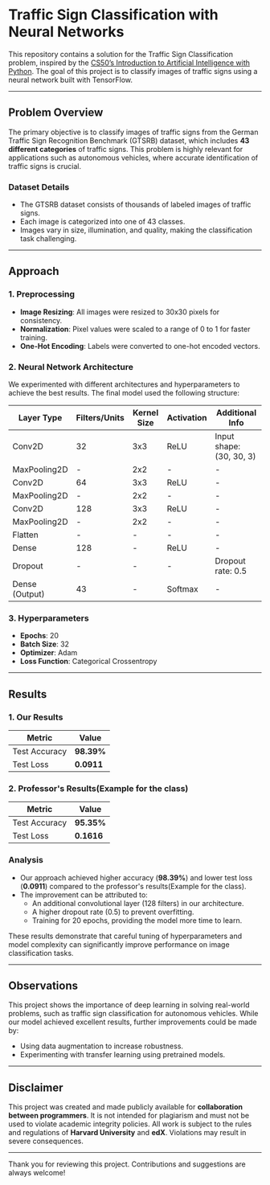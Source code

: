 # Traffic Sign Classification with Neural Networks

This repository contains a solution for the Traffic Sign Classification problem, inspired by the [CS50’s Introduction to Artificial Intelligence with Python](https://cs50.harvard.edu/ai/2024/notes/5/). The goal of this project is to classify images of traffic signs using a neural network built with TensorFlow.

---

## Problem Overview

The primary objective is to classify images of traffic signs from the German Traffic Sign Recognition Benchmark (GTSRB) dataset, which includes **43 different categories** of traffic signs. This problem is highly relevant for applications such as autonomous vehicles, where accurate identification of traffic signs is crucial.

### **Dataset Details**
- The GTSRB dataset consists of thousands of labeled images of traffic signs.
- Each image is categorized into one of 43 classes.
- Images vary in size, illumination, and quality, making the classification task challenging.

---

## Approach

### **1. Preprocessing**
- **Image Resizing**: All images were resized to 30x30 pixels for consistency.
- **Normalization**: Pixel values were scaled to a range of 0 to 1 for faster training.
- **One-Hot Encoding**: Labels were converted to one-hot encoded vectors.

### **2. Neural Network Architecture**
We experimented with different architectures and hyperparameters to achieve the best results. The final model used the following structure:

| Layer Type         | Filters/Units | Kernel Size | Activation | Additional Info           |
|--------------------|---------------|-------------|------------|---------------------------|
| Conv2D             | 32            | 3x3         | ReLU       | Input shape: (30, 30, 3)  |
| MaxPooling2D       | -             | 2x2         | -          | -                         |
| Conv2D             | 64            | 3x3         | ReLU       | -                         |
| MaxPooling2D       | -             | 2x2         | -          | -                         |
| Conv2D             | 128           | 3x3         | ReLU       | -                         |
| MaxPooling2D       | -             | 2x2         | -          | -                         |
| Flatten            | -             | -           | -          | -                         |
| Dense              | 128           | -           | ReLU       | -                         |
| Dropout            | -             | -           | -          | Dropout rate: 0.5         |
| Dense (Output)     | 43            | -           | Softmax    | -                         |

### **3. Hyperparameters**
- **Epochs**: 20
- **Batch Size**: 32
- **Optimizer**: Adam
- **Loss Function**: Categorical Crossentropy

---

## Results

### **1. Our Results**
| Metric        | Value       |
|---------------|-------------|
| Test Accuracy | **98.39%**  |
| Test Loss     | **0.0911**  |

### **2. Professor's Results(Example for the class)**
| Metric        | Value       |
|---------------|-------------|
| Test Accuracy | **95.35%**  |
| Test Loss     | **0.1616**  |

### **Analysis**
- Our approach achieved higher accuracy (**98.39%**) and lower test loss (**0.0911**) compared to the professor's results(Example for the class).
- The improvement can be attributed to:
  - An additional convolutional layer (128 filters) in our architecture.
  - A higher dropout rate (0.5) to prevent overfitting.
  - Training for 20 epochs, providing the model more time to learn.

These results demonstrate that careful tuning of hyperparameters and model complexity can significantly improve performance on image classification tasks.

---

## Observations

This project shows the importance of deep learning in solving real-world problems, such as traffic sign classification for autonomous vehicles. While our model achieved excellent results, further improvements could be made by:
- Using data augmentation to increase robustness.
- Experimenting with transfer learning using pretrained models.

---

## Disclaimer

This project was created and made publicly available for **collaboration between programmers**. It is not intended for plagiarism and must not be used to violate academic integrity policies. All work is subject to the rules and regulations of **Harvard University** and **edX**. Violations may result in severe consequences.

---

Thank you for reviewing this project. Contributions and suggestions are always welcome!
